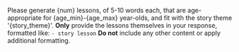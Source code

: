 Please generate {num} lessons, of 5-10 words each, that are age-appropriate for {age_min}-{age_max} year-olds, and fit with the story theme '{story_theme}'. **Only** provide the lessons themselves in your response, formatted like: `- story lesson` **Do not** include any other content or apply additional formatting.